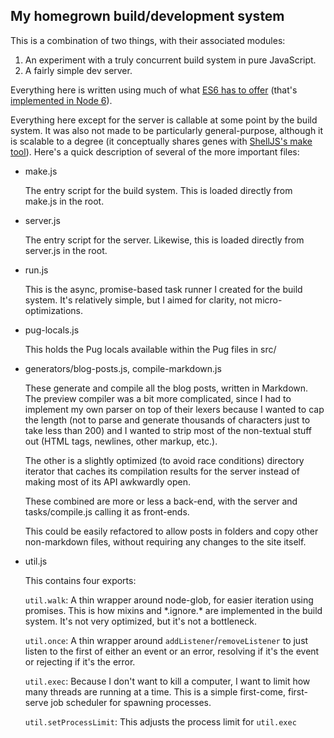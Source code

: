 ## My homegrown build/development system

This is a combination of two things, with their associated modules:

1. An experiment with a truly concurrent build system in pure JavaScript.
2. A fairly simple dev server.

Everything here is written using much of what [ES6 has to offer](https://kangax.github.io/compat-table/es6/) (that's [implemented in Node 6](https://nodejs.org/en/docs/es6/)).

Everything here except for the server is callable at some point by the build system. It was also not made to be particularly general-purpose, although it is scalable to a degree (it conceptually shares genes with [ShellJS's make tool](https://documentup.com/shelljs/shelljs#make-tool)). Here's a quick description of several of the more important files:

- make.js

  The entry script for the build system. This is loaded directly from make.js in the root.

- server.js

  The entry script for the server. Likewise, this is loaded directly from server.js in the root.

- run.js

  This is the async, promise-based task runner I created for the build system. It's relatively simple, but I aimed for clarity, not micro-optimizations.

- pug-locals.js

  This holds the Pug locals available within the Pug files in src/

- generators/blog-posts.js, compile-markdown.js

  These generate and compile all the blog posts, written in Markdown. The preview compiler was a bit more complicated, since I had to implement my own parser on top of their lexers because I wanted to cap the length (not to parse and generate thousands of characters just to take less than 200) and I wanted to strip most of the non-textual stuff out (HTML tags, newlines, other markup, etc.).

  The other is a slightly optimized (to avoid race conditions) directory iterator that caches its compilation results for the server instead of making most of its API awkwardly open.

  These combined are more or less a back-end, with the server and tasks/compile.js calling it as front-ends.

  This could be easily refactored to allow posts in folders and copy other non-markdown files, without requiring any changes to the site itself.

- util.js

  This contains four exports:

  `util.walk`: A thin wrapper around node-glob, for easier iteration using promises. This is how mixins and \*.ignore.\* are implemented in the build system. It's not very optimized, but it's not a bottleneck.

  `util.once`: A thin wrapper around `addListener`/`removeListener` to just listen to the first of either an event or an error, resolving if it's the event or rejecting if it's the error.

  `util.exec`: Because I don't want to kill a computer, I want to limit how many threads are running at a time. This is a simple first-come, first-serve job scheduler for spawning processes.

  `util.setProcessLimit`: This adjusts the process limit for `util.exec`
